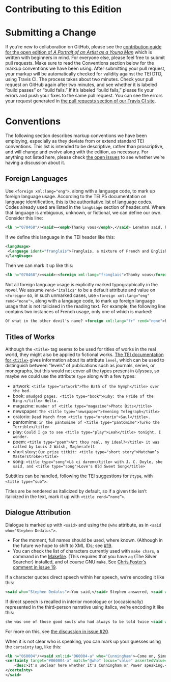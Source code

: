# Contributing to this Edition

# Submitting a Change
If you’re new to collaboration on GitHub, please see the [contribution guide for the open edition of _A Portrait of an Artist as a Young Man_](https://github.com/JonathanReeve/corpus-joyce-portrait-TEI/blob/gh-pages/CONTRIBUTING.md) which is written with beginners in mind. For everyone else, please feel free to submit pull requests. Make sure to read the Conventions section below for the markup conventions we have been using. After submitting your pull request, your markup will be automatically checked for validity against the TEI DTD, using Travis CI. The process takes about two minutes. Check your pull request on GitHub again after two minutes, and see whether it is labeled “build passes” or “build fails.” If it’s labeled “build fails,” please fix your errors and push your fixes to the same pull request. You can see the errors your request generated in [the pull requests section of our Travis CI site](https://travis-ci.org/JonathanReeve/corpus-joyce-ulysses-tei/pull_requests). 

# Conventions

The following section describes markup conventions we have been employing, especially as they deviate from or extend standard TEI conventions. This list is intended to be descriptive, rather than proscriptive, and will change and evolve along with the edition, as necessary. For anything not listed here, please check [the open issues](https://github.com/JonathanReeve/corpus-joyce-ulysses-tei/issues) to see whether we’re having a discussion about it. 

## Foreign Languages

Use `<foreign xml:lang="eng">`, along with a language code, to mark up foreign language usage. According to the TEI P5 documentation on language identification, [this is the authoritative list of language codes](http://www.iana.org/assignments/language-subtag-registry/language-subtag-registry). Codes already used are listed in the `langUsage` section of header.xml. Where that language is ambiguous, unknown, or fictional, we can define our own. Consider this line:  

```xml
<lb n="070468"/><said>―<emph>Thanky vous</emph>,</said> Lenehan said, helping himself.</p>
```

If we define this language in the TEI header like this: 

```xml
<langUsage>
 <language ident="franglais">Franglais, a mixture of French and English</language>
</langUsage>
```

Then we can mark it up like this: 

```xml
<lb n="070468"/><said>―<foreign xml:lang="franglais">Thanky vous</foreign>,</said> Lenehan said, helping himself.</p>
```

Not all foreign language usage is explicitly marked typographically in the novel. We assume `rend="italics"` to be a default attribute and value on `<foreign>` so, in such unmarked cases, use `<foreign xml:lang="eng" rend="none">`, along with a language code, to mark up foreign language usage that is not italicised in the reading text. For example, the following line contains two instances of French usage, only one of which is marked:

```xml
Of what in the other devil's name? <foreign xml:lang="fr" rend="none">Paysayenn</foreign>. P. C. N., you know: <foreign xml:lang="fr">physiques, chimiques et naturelles</foreign>.
```

## Titles of Works

Although the `<title>` tag seems to be used for titles of works in the real world, they might also be applied to fictional works. [The TEI documentation for `<title>`](http://www.tei-c.org/release/doc/tei-p5-doc/en/html/ref-title.html) gives information about its attribute `level`, which can be used to distinguish between “levels” of publications such as journals, series, or monographs, but this would not cover all the types present in _Ulysses_, so maybe we could use the attribute `type` along with a few types: 

 - artwork: `<title type="artwork">The Bath of the Nymph</title> over the bed.`
 - book: `smudged pages. <title type="book">Ruby: the Pride of the Ring.</title> Hello.`
 - magazine: `number of <title type="magazine">Photo Bits</title>`
 - newspaper: `The <title type="newspaper">Evening Telegraph</title>`
 - oratorio: `Dead March from <title type="oratorio">Saul</title>.`
 - pantomime: `in the pantomime of <title type="pantomime">Turko the Terrible</title>`
 - play: `Could I go to see <title type="play">Leah</title> tonight, I wonder.`
 - poem: `<title type="poem">Art thou real, my ideal?</title> it was called by Louis J Walsh, Magherafelt`
 - short story: `Our prize titbit: <title type="short story">Matcham’s Masterstroke</title>`
 - song: `<title type="song">Là ci darem</title> with J. C. Doyle, she said, and <title type="song">Love's Old Sweet Song</title>`

Subtitles can be handled, following the TEI suggestions for `@type`, with `<title type=”sub”>`. 

Titles are be rendered as italicized by default, so if a given title isn’t italicized in the text, mark it up with `<title rend=”none”>`. 

## Dialogue Attribution

Dialogue is marked up with `<said>` and using the `@who` attribute, as in `<said who="Stephen Dedalus">`. 
 
 - For the moment, full names should be used, where known. (Although in the future we hope to shift to XML IDs; see [#19](https://github.com/JonathanReeve/corpus-joyce-ulysses-tei/issues/19). 
 - You can check the list of characters currently used with `make chars`, a command in the [Makefile](https://github.com/JonathanReeve/corpus-joyce-ulysses-tei/blob/master/Makefile). (This requires that you have `ag` (The Silver Searcher) installed, and of course GNU `make`. See [Chris Foster’s comment in issue 19](https://github.com/JonathanReeve/corpus-joyce-ulysses-tei/issues/19#issuecomment-278453253). 

If a character quotes direct speech within her speech, we’re encoding it like this:

```xml
<said who="Stephen Dedalus">―You said,</said> Stephen answered, <said who="Stephen Dedalus"><said who="Buck Mulligan" rend="italics">O, it's only Dedalus whose mother is beastly dead</said>.</said>
```

If direct speech is recalled in interior monologue or (occasionally) represented in the third-person narrative using italics, we’re encoding it like this:

```xml
she was one of those good souls who had always to be told twice <said who="Father Conmee" direct="false" rend="italics">bless you, my child,</said> that they have been absolved, <said who="Father Conmee" direct="false" rend="italics">pray for me</said>.
```

For more on this, see [the discussion in issue #20](https://github.com/JonathanReeve/corpus-joyce-ulysses-tei/issues/20#issuecomment-280171254). 

When it is not clear who is speaking, you can mark up your guesses using the `certainty` tag, like this: 

```xml
<lb n="060004"/><said xml:id="060004-a" who="Cunningham">―Come on, Simon.
<certainty target="#060004-a" match="@who" locus="value" assertedValue="Power" degree="0.5">
    <desc>It's unclear here whether it's Cunningham or Power speaking.</desc>
</certainty>
</said>
```
